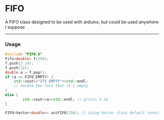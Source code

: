 # FIFO
A FIFO class designed to be used with arduino, but could be used anywhere I suppose

---

### Usage 
```cpp
#include "FIFO.h"
Fifo<double> f(256);
f.push(3.14);
f.push(12);
double a = f.pop();
if (a == FIFO_EMPTY) {
    std::cout<<"ITS EMPTY"<<std::endl;
    // handle the fact that it's empty
}
else {
        std::cout<<a<<std::endl; // prints 3.14
}

FIFO<Vector<double>> accFIFO(256); // Using Vector class default constructor
```

